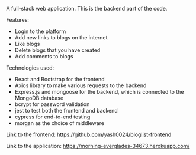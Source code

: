 A full-stack web application. This is the backend part of the code.

Features:
- Login to the platform
- Add new links to blogs on the internet
- Like blogs
- Delete blogs that you have created
- Add comments to blogs

Technologies used:
- React and Bootstrap for the frontend
- Axios library to make various requests to the backend
- Express.js and mongoose for the backend, which is connected to the MongoDB database
- bcrypt for password validation
- jest to test both the frontend and backend
- cypress for end-to-end testing
- morgan as the choice of middleware

Link to the frontend: https://github.com/yash0024/bloglist-frontend

Link to the application: https://morning-everglades-34673.herokuapp.com/